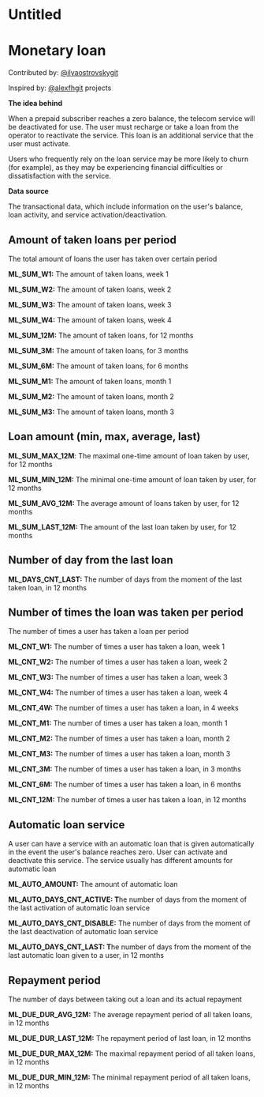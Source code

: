 # Untitled

# Monetary loan

Contributed by: [@ilyaostrovskygit](https://github.com/ilyaostrovskygit)

Inspired by: [@alexfhgit](https://github.com/alexfhgit) projects

**The idea behind**

When a prepaid subscriber reaches a zero balance, the telecom service will be deactivated for use. The user must recharge or take a loan from the operator to reactivate the service. This loan is an additional service that the user must activate.

Users who frequently rely on the loan service may be more likely to churn (for example), as they may be experiencing financial difficulties or dissatisfaction with the service.

**Data source**

The transactional data, which  include information on the user's balance, loan activity, and service activation/deactivation.

## Amount of taken loans per period

The total amount of loans the user has taken over certain period

**ML_SUM_W1:**	The amount of taken loans, week 1

**ML_SUM_W2:** The amount of taken loans, week 2

**ML_SUM_W3:** The amount of taken loans, week 3

**ML_SUM_W4:** The amount of taken loans, week 4

**ML_SUM_12M:** The amount of taken loans, for 12 months

**ML_SUM_3M:** The amount of taken loans, for 3 months

**ML_SUM_6M:** The amount of taken loans, for 6 months

**ML_SUM_M1:** The amount of taken loans, month 1

**ML_SUM_M2:** The amount of taken loans, month 2

**ML_SUM_M3:** The amount of taken loans, month 3

## Loan amount (min, max, average, last)

**ML_SUM_MAX_12M**: The maximal one-time amount of loan taken by user, for 12 months

**ML_SUM_MIN_12M:** The minimal one-time amount of loan taken by user, for 12 months

**ML_SUM_AVG_12M:** The average amount of loans taken by user, for 12 months

**ML_SUM_LAST_12M:** The amount of the last loan taken by user, for 12 months

## Number of day from the last loan

**ML_DAYS_CNT_LAST:** The number of days from the moment of the last taken loan, in 12 months

## Number of times the loan was taken per period

The number of times a user has taken a loan per period

**ML_CNT_W1:**	The number of times a user has taken a loan, week 1

**ML_CNT_W2:**	The number of times a user has taken a loan, week 2

**ML_CNT_W3:**	The number of times a user has taken a loan, week 3

**ML_CNT_W4:**	The number of times a user has taken a loan, week 4

**ML_CNT_4W:**	The number of times a user has taken a loan, in 4 weeks

**ML_CNT_M1:**	The number of times a user has taken a loan, month 1

**ML_CNT_M2:**	The number of times a user has taken a loan, month 2

**ML_CNT_M3:**	The number of times a user has taken a loan, month 3

**ML_CNT_3M:**	The number of times a user has taken a loan, in 3 months

**ML_CNT_6M:**	The number of times a user has taken a loan, in 6 months

**ML_CNT_12M:** The number of times a user has taken a loan, in 12 months

## Automatic loan service

A user can have a service with an automatic loan that is given automatically in the event the user's balance reaches zero. User can activate and deactivate this service. The service usually has different amounts for automatic loan

**ML_AUTO_AMOUNT:** The amount of automatic loan

**ML_AUTO_DAYS_CNT_ACTIVE: T**he number of days from the moment of the last activation of automatic loan service

**ML_AUTO_DAYS_CNT_DISABLE:**	The number of days from the moment of the last deactivation of automatic loan service

**ML_AUTO_DAYS_CNT_LAST: T**he number of days from the moment of the last automatic loan given to a user, in 12 months

## Repayment period

The number of days between taking out a loan and its actual repayment

**ML_DUE_DUR_AVG_12M:** The average repayment period of all taken loans, in 12 months

**ML_DUE_DUR_LAST_12M:** The  repayment period of last loan, in 12 months

**ML_DUE_DUR_MAX_12M:** The maximal repayment period of all taken loans, in 12 months

**ML_DUE_DUR_MIN_12M:** The minimal repayment period of all taken loans, in 12 months